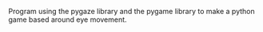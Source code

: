 Program using the pygaze library and the pygame library to make a python game based around eye movement.
